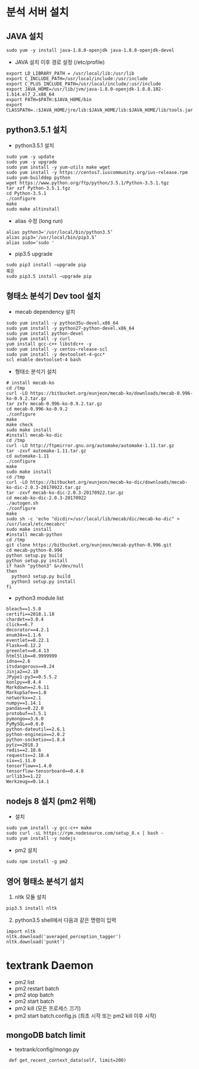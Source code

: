 # 분석 서버 설치

## JAVA 설치
```
sudo yum -y install java-1.8.0-openjdk java-1.8.0-openjdk-devel
```
- JAVA 설치 이후 경로 설정 (/etc/profile)
```
export LD_LIBRARY_PATH = /usr/local/lib:/usr/lib
export C_INCLUDE_PATH=/usr/local/include:/usr/include
export C_PLUS_INCLUDE_PATH=/usr/local/include/:usr/include
export JAVA_HOME=/usr/lib/jvm/java-1.8.0-openjdk-1.8.0.102-1.b14.el7_2.x86_64
export PATH=$PATH:$JAVA_HOME/bin
export CLASSPATH=.:$JAVA_HOME/jre/lib:$JAVA_HOME/lib:$JAVA_HOME/lib/tools.jar
```

## python3.5.1 설치
- python3.5.1 설치
```
sudo yum -y update
sudo yum -y upgrade
sudo yum install -y yum-utils make wget
sudo yum install -y https://centos7.iuscommunity.org/ius-release.rpm
sudo yum-builddep python
wget https://www.python.org/ftp/python/3.5.1/Python-3.5.1.tgz
tar xzf Python-3.5.1.tgz
cd Python-3.5.1
./configure
make
sudo make altinstall
```
- alias 수정 (long run)
```
alias python3='/usr/local/bin/python3.5’
alias pip3='/usr/local/bin/pip3.5’
alias sudo='sudo '
```

- pip3.5 upgrade
```
sudo pip3 install —upgrade pip
혹은
sudo pip3.5 install —upgrade pip
```

## 형태소 분석기 Dev tool 설치
- mecab dependency 설치
```
sudo yum install -y python35u-devel.x86_64
sudo yum install -y python27-python-devel.x86_64
sudo yum install python-devel
sudo yum install -y curl
yum install gcc-c++ libstdc++ -y
sudo yum install -y centos-release-scl
sudo yum install -y devtoolset-4-gcc*
scl enable devtoolset-4 bash
```

- 형태소 분석기 설치
```
# install mecab-ko
cd /tmp
curl -LO https://bitbucket.org/eunjeon/mecab-ko/downloads/mecab-0.996-ko-0.9.2.tar.gz
tar zxfv mecab-0.996-ko-0.9.2.tar.gz
cd mecab-0.996-ko-0.9.2
./configure
make
make check
sudo make install
#install mecab-ko-dic
cd /tmp
curl -LO http://ftpmirror.gnu.org/automake/automake-1.11.tar.gz
tar -zxvf automake-1.11.tar.gz
cd automake-1.11
./configure
make
sudo make install
cd /tmp
curl -LO https://bitbucket.org/eunjeon/mecab-ko-dic/downloads/mecab-ko-dic-2.0.3-20170922.tar.gz
tar -zxvf mecab-ko-dic-2.0.3-20170922.tar.gz
cd mecab-ko-dic-2.0.3-20170922
./autogen.sh
./configure
make
sudo sh -c 'echo "dicdir=/usr/local/lib/mecab/dic/mecab-ko-dic" > /usr/local/etc/mecabrc'
sudo make install
#install mecab-python
cd /tmp
git clone https://bitbucket.org/eunjeon/mecab-python-0.996.git
cd mecab-python-0.996
python setup.py build
python setup.py install
if hash "python3" &>/dev/null
then
  python3 setup.py build
  python3 setup.py install
fi
```

- python3 module list
```
bleach==1.5.0
certifi==2018.1.18
chardet==3.0.4
click==6.7
decorator==4.2.1
enum34==1.1.6
eventlet==0.22.1
Flask==0.12.2
greenlet==0.4.13
html5lib==0.9999999
idna==2.6
itsdangerous==0.24
Jinja2==2.10
JPype1-py3==0.5.5.2
konlpy==0.4.4
Markdown==2.6.11
MarkupSafe==1.0
networkx==2.1
numpy==1.14.1
pandas==0.22.0
protobuf==3.5.1
pymongo==3.6.0
PyMySQL==0.8.0
python-dateutil==2.6.1
python-engineio==2.0.2
python-socketio==1.8.4
pytz==2018.3
redis==2.10.6
requests==2.18.4
six==1.11.0
tensorflow==1.4.0
tensorflow-tensorboard==0.4.0
urllib3==1.22
Werkzeug==0.14.1
```

## nodejs 8 설치 (pm2 위해)
- 설치
```
sudo yum install -y gcc-c++ make
sudo curl -sL https://rpm.nodesource.com/setup_8.x | bash -
sudo yum install -y nodejs
```

- pm2 설치
```
sudo npm install -g pm2
```

## 영어 형태소 분석기 설치
1. nltk 모듈 설치
```
pip3.5 install nltk
```

2. python3.5 shell에서 다음과 같은 명령이 입력
```
import nltk
nltk.download('averaged_perception_tagger')
nltk.download('punkt')
```


# textrank Daemon

- pm2 list
- pm2 restart batch
- pm2 stop batch
- pm2 start batch
- pm2 kill (모든 프로세스 끄기)
- pm2 start batch.config.js (최초 시작 또는 pm2 kill 이후 시작)


## mongoDB batch limit
- textrank/config/mongo.py
```
 def get_recent_context_data(self, limit=200)
```